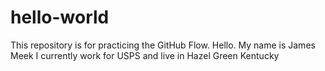 # hello-world
This repository is for practicing the GitHub Flow.
Hello. My name is James Meek I currently work for USPS and live in Hazel Green Kentucky
